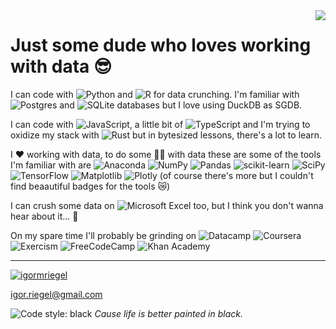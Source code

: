 <!-- - 👨‍💻 All of my projects are available at [https://igmriegel.github.io/](https://igmriegel.github.io/) -->
<!-- <img align="right" src="https://user-images.githubusercontent.com/43209530/138936061-edb7e0a2-a38a-43a4-a4ee-089c637af076.png" height="300px"/> -->
<img align="right" src="https://user-images.githubusercontent.com/43209530/226058941-96df0ad7-ffdb-40c3-b4b2-a9af8cdbace4.png">

# Just some dude who loves working with data 😎

I can code with ![Python](https://img.shields.io/badge/python-3670A0?style=for-the-badge&logo=python&logoColor=ffdd54)
and ![R](https://img.shields.io/badge/r-%23276DC3.svg?style=for-the-badge&logo=r&logoColor=white) for data crunching. I'm familiar with ![Postgres](https://img.shields.io/badge/postgres-%23316192.svg?style=for-the-badge&logo=postgresql&logoColor=white) and ![SQLite](https://img.shields.io/badge/sqlite-%2307405e.svg?style=for-the-badge&logo=sqlite&logoColor=white) databases but I love using DuckDB as SGDB.

I can code with ![JavaScript](https://img.shields.io/badge/javascript-%23323330.svg?style=for-the-badge&logo=javascript&logoColor=%23F7DF1E), a little bit of ![TypeScript](https://img.shields.io/badge/typescript-%23007ACC.svg?style=for-the-badge&logo=typescript&logoColor=white) and I'm trying to oxidize my stack with ![Rust](https://img.shields.io/badge/rust-%23000000.svg?style=for-the-badge&logo=rust&logoColor=white) but in bytesized lessons, there's a lot to learn.

I :heart: working with data, to do some 🧙‍♂️ with data these are some of the tools I'm familiar with are 
![Anaconda](https://img.shields.io/badge/Anaconda-%2344A833.svg?style=for-the-badge&logo=anaconda&logoColor=white)
![NumPy](https://img.shields.io/badge/numpy-%23013243.svg?style=for-the-badge&logo=numpy&logoColor=white)
![Pandas](https://img.shields.io/badge/pandas-%23150458.svg?style=for-the-badge&logo=pandas&logoColor=white)
![scikit-learn](https://img.shields.io/badge/scikit--learn-%23F7931E.svg?style=for-the-badge&logo=scikit-learn&logoColor=white)
![SciPy](https://img.shields.io/badge/SciPy-%230C55A5.svg?style=for-the-badge&logo=scipy&logoColor=%white)
![TensorFlow](https://img.shields.io/badge/TensorFlow-FF6F00?style=for-the-badge&logo=tensorflow&logoColor=white)
![Matplotlib](https://img.shields.io/badge/Matplotlib-%23ffffff.svg?style=for-the-badge&logo=Matplotlib&logoColor=black)
![Plotly](https://img.shields.io/badge/Plotly-%233F4F75.svg?style=for-the-badge&logo=plotly&logoColor=white)
(of course there's more but I couldn't find beaautiful badges for the tools 😿)

I can crush some data on ![Microsoft Excel](https://img.shields.io/badge/Microsoft_Excel-217346?style=for-the-badge&logo=microsoft-excel&logoColor=white) too, but I think you don't wanna hear about it... 🙉

On my spare time I'll probably be grinding on
![Datacamp](https://img.shields.io/badge/Datacamp-05192D?style=for-the-badge&logo=datacamp&logoColor=03E860)
![Coursera](https://img.shields.io/badge/Coursera-%230056D2.svg?style=for-the-badge&logo=Coursera&logoColor=white)
![Exercism](https://img.shields.io/badge/Exercism-009CAB?style=for-the-badge&logo=exercism&logoColor=white)
![FreeCodeCamp](https://img.shields.io/badge/Freecodecamp-%23123.svg?&style=for-the-badge&logo=freecodecamp&logoColor=green)
![Khan Academy](https://img.shields.io/badge/KhanAcademy-%2314BF96.svg?style=for-the-badge&logo=KhanAcademy&logoColor=white)

---
<p align="left">
<a href="https://linkedin.com/in/igormriegel" target="blank"><img align="center" src="https://img.shields.io/badge/linkedin-%230077B5.svg?style=for-the-badge&logo=linkedin&logoColor=white" alt="igormriegel" /></a>

  igor.riegel@gmail.com
</p>

![Code style: black](https://img.shields.io/badge/code%20style-black-000000.svg) _Cause life is better painted in black._
